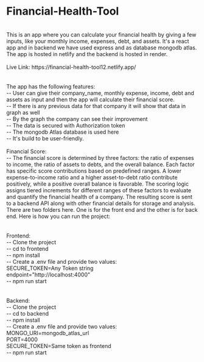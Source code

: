# Financial-Health-Tool
<br/>
This is an app where you can calculate your financial health by giving a few inputs, like your monthly income, expenses, debt, and assets. It's a react app
and in backend we have used express and as database mongodb atlas. The app is hosted in netlify and the backend is hosted in render. <br/>
<br/>
Live Link: https://financial-health-tool12.netlify.app/<br/>
<br/><br/>
The app has the following features:<br/>
-- User can give their company_name, monthly expense, income, debt and assets as input and then the app will calculate their financial score.<br/>
-- If there is any previous data for that company it will show that data in graph as well<br/>
-- By the graph the company can see their improvement<br/>
-- The data is secured with Authorization token<br/>
-- The mongodb Atlas database is used here<br/>
-- It's build to be user-friendly. <br/>
<br/>
Financial Score:<br/>
-- The financial score is determined by three factors: the ratio of expenses to income, the ratio of assets to debts, and the overall balance. 
Each factor has specific score contributions based on predefined ranges. A lower expense-to-income ratio and a higher asset-to-debt ratio contribute 
positively, while a positive overall balance is favorable. The scoring logic assigns tiered increments for different ranges of these factors to evaluate 
and quantify the financial health of a company. The resulting score is sent to a backend API along with other financial details for storage and analysis.
<br/>
There are two folders here. One is for the front end and the other is for back end. Here is how you can run the project:<br/>
<br/><br/>
Frontend:<br/>
-- Clone the project<br/>
-- cd to frontend<br/>
-- npm install<br/>
-- Create a .env file and provide two values: <br/>
  SECURE_TOKEN=Any Token string<br/>
  endpoint="http://localhost:4000"<br/>
-- npm run start<br/>
<br/><br/>
Backend:<br/>
-- Clone the project<br/>
-- cd to backend<br/>
-- npm install<br/>
-- Create a .env file and provide two values: <br/>
  MONGO_URI=mongodb_atlas_url<br/>
  PORT=4000<br/>
  SECURE_TOKEN=Same token as frontend<br/>
-- npm run start<br/>
